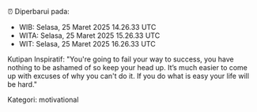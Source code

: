 ⏰ Diperbarui pada:
- WIB: Selasa, 25 Maret 2025 14.26.33 UTC
- WITA: Selasa, 25 Maret 2025 15.26.33 UTC
- WIT: Selasa, 25 Maret 2025 16.26.33 UTC

Kutipan Inspiratif:
"You're going to fail your way to success, you have nothing to be ashamed of so keep your head up. It’s much easier to come up with excuses of why you can't do it. If you do what is easy your life will be hard."


Kategori: motivational


